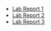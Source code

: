 - [Lab Report 1](./lab-report-1/lab-report-1-week-0.md)
- [Lab Report 2](./lab-report-2/lab-report-2.md)
- [Lab Report 3](./lab-report-3/lab-report-3.md)
